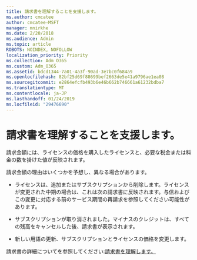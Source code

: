 ```yaml
---
title: 請求書を理解することを支援します。
ms.author: cmcatee
author: cmcatee-MSFT
manager: mnirkhe
ms.date: 2/20/2018
ms.audience: Admin
ms.topic: article
ROBOTS: NOINDEX, NOFOLLOW
localization_priority: Priority
ms.collection: Adm_O365
ms.custom: Adm_O365
ms.assetid: bdcd1344-7a01-4a3f-90ad-3e7bc0f684a9
ms.openlocfilehash: 82bf25d69f88699bef2663de5e41a9796ae1ea08
ms.sourcegitcommit: e2864efcfb493b6e46b662b746661a61232bdba7
ms.translationtype: MT
ms.contentlocale: ja-JP
ms.lasthandoff: 01/24/2019
ms.locfileid: "29476690"
---
```

# <a name="help-understanding-your-bill"></a>請求書を理解することを支援します。

請求金額には、ライセンスの価格を購入したライセンスと、必要な税金または料金の数を掛けた値が反映されます。
  
請求金額の理由はいくつかを予想し、異なる場合があります。
  
- ライセンスは、追加またはサブスクリプションから削除します。ライセンスが変更された中期の場合は、これは次の請求書に反映されます。与信およびこの変更に対応する前のサービス期間の再請求を参照してください可能性があります。
    
- サブスクリプションが取り消されました。マイナスのクレジットは、すべての残高をキャンセルした後、請求書が表示されます。
    
- 新しい用語の更新、サブスクリプションとライセンスの価格を変更します。
    
請求書の詳細についてを参照してください:[請求書を理解します。](https://support.office.com/article/0724b428-fb59-4962-8c37-6674166d7507)
  

